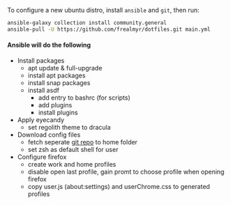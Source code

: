 To configure a new ubuntu distro, install `ansible` and `git`, then run:

```bash
ansible-galaxy collection install community.general
ansible-pull -U https://github.com/frealmyr/dotfiles.git main.yml
```

#### Ansible will do the following

- Install packages
	- apt update & full-upgrade
	- install apt packages
	- install snap packages
	- install asdf
		- add entry to bashrc (for scripts)
		- add plugins
		- install plugins
- Apply eyecandy
	- set regolith theme to dracula
- Download config files
	- fetch seperate [git repo](https://github.com/frealmyr/dotfiles-configs) to home folder
	- set zsh as default shell for user
- Configure firefox
	- create work and home profiles
	- disable open last profile, gain promt to choose profile when opening firefox
	- copy user.js (about:settings) and userChrome.css to generated profiles
